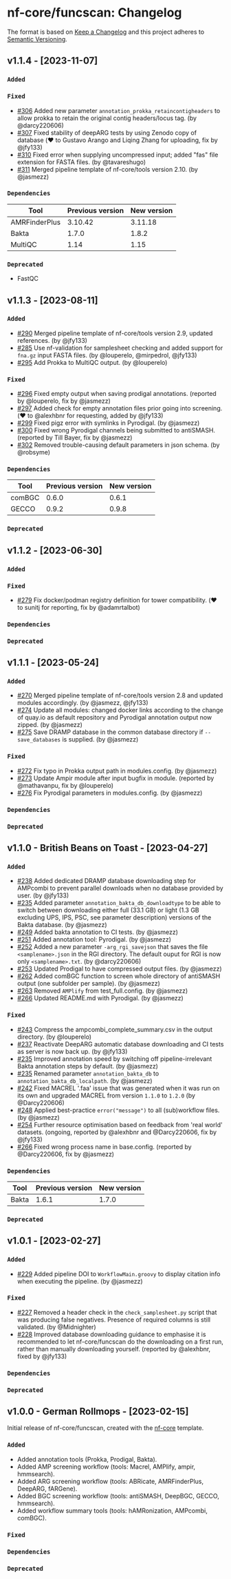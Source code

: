 # nf-core/funcscan: Changelog

The format is based on [Keep a Changelog](https://keepachangelog.com/en/1.0.0/)
and this project adheres to [Semantic Versioning](https://semver.org/spec/v2.0.0.html).

## v1.1.4 - [2023-11-07]

### `Added`

### `Fixed`

- [#306](https://github.com/nf-core/funcscan/pull/306) Added new parameter `annotation_prokka_retaincontigheaders` to allow prokka to retain the original contig headers/locus tag. (by @darcy220606)
- [#307](https://github.com/nf-core/funcscan/pull/307) Fixed stability of deepARG tests by using Zenodo copy of database (❤️ to Gustavo Arango and Liqing Zhang for uploading, fix by @jfy133)
- [#310](https://github.com/nf-core/funcscan/pull/310) Fixed error when supplying uncompressed input; added "fas" file extension for FASTA files. (by @tavareshugo)
- [#311](https://github.com/nf-core/funcscan/pull/311) Merged pipeline template of nf-core/tools version 2.10. (by @jasmezz)

### `Dependencies`

| Tool          | Previous version | New version |
| ------------- | ---------------- | ----------- |
| AMRFinderPlus | 3.10.42          | 3.11.18     |
| Bakta         | 1.7.0            | 1.8.2       |
| MultiQC       | 1.14            | 1.15       |

### `Deprecated`

- FastQC

## v1.1.3 - [2023-08-11]

### `Added`

- [#290](https://github.com/nf-core/funcscan/pull/290) Merged pipeline template of nf-core/tools version 2.9, updated references. (by @jfy133)
- [#285](https://github.com/nf-core/funcscan/pull/285) Use nf-validation for samplesheet checking and added support for `fna.gz` input FASTA files. (by @louperelo, @mirpedrol, @jfy133)
- [#295](https://github.com/nf-core/funcscan/pull/295) Add Prokka to MultiQC output. (by @louperelo)

### `Fixed`

- [#296](https://github.com/nf-core/funcscan/pull/296) Fixed empty output when saving prodigal annotations. (reported by @louperelo, fix by @jasmezz)
- [#297](https://github.com/nf-core/funcscan/pull/297) Added check for empty annotation files prior going into screening. (❤️ to @alexhbnr for requesting, added by @jfy133)
- [#299](https://github.com/nf-core/funcscan/pull/299) Fixed pigz error with symlinks in Pyrodigal. (by @jasmezz)
- [#300](https://github.com/nf-core/funcscan/pull/300) Fixed wrong Pyrodigal channels being submitted to antiSMASH. (reported by Till Bayer, fix by @jasmezz)
- [#302](https://github.com/nf-core/funcscan/pull/302) Removed trouble-causing default parameters in json schema. (by @robsyme)

### `Dependencies`

| Tool   | Previous version | New version |
| ------ | ---------------- | ----------- |
| comBGC | 0.6.0            | 0.6.1       |
| GECCO  | 0.9.2            | 0.9.8       |

### `Deprecated`

## v1.1.2 - [2023-06-30]

### `Added`

### `Fixed`

- [#279](https://github.com/nf-core/funcscan/pull/279) Fix docker/podman registry definition for tower compatibility. (♥️ to sunitj for reporting, fix by @adamrtalbot)

### `Dependencies`

### `Deprecated`

## v1.1.1 - [2023-05-24]

### `Added`

- [#270](https://github.com/nf-core/funcscan/pull/270) Merged pipeline template of nf-core/tools version 2.8 and updated modules accordingly. (by @jasmezz, @jfy133)
- [#274](https://github.com/nf-core/funcscan/pull/274) Update all modules: changed docker links according to the change of quay.io as default repository and Pyrodigal annotation output now zipped. (by @jasmezz)
- [#275](https://github.com/nf-core/funcscan/pull/275) Save DRAMP database in the common database directory if `--save_databases` is supplied. (by @jasmezz)

### `Fixed`

- [#272](https://github.com/nf-core/funcscan/pull/272) Fix typo in Prokka output path in modules.config. (by @jasmezz)
- [#273](https://github.com/nf-core/funcscan/pull/273) Update Ampir module after input bugfix in module. (reported by @mathavanpu, fix by @louperelo)
- [#276](https://github.com/nf-core/funcscan/pull/276) Fix Pyrodigal parameters in modules.config. (by @jasmezz)

### `Dependencies`

### `Deprecated`

## v1.1.0 - British Beans on Toast - [2023-04-27]

### `Added`

- [#238](https://github.com/nf-core/funcscan/pull/238) Added dedicated DRAMP database downloading step for AMPcombi to prevent parallel downloads when no database provided by user. (by @jfy133)
- [#235](https://github.com/nf-core/funcscan/pull/235) Added parameter `annotation_bakta_db_downloadtype` to be able to switch between downloading either full (33.1 GB) or light (1.3 GB excluding UPS, IPS, PSC, see parameter description) versions of the Bakta database. (by @jasmezz)
- [#249](https://github.com/nf-core/funcscan/pull/249) Added bakta annotation to CI tests. (by @jasmezz)
- [#251](https://github.com/nf-core/funcscan/pull/251) Added annotation tool: Pyrodigal. (by @jasmezz)
- [#252](https://github.com/nf-core/funcscan/pull/252) Added a new parameter `-arg_rgi_savejson` that saves the file `<samplename>.json` in the RGI directory. The default ouput for RGI is now only `<samplename>.txt`. (by @darcy220606)
- [#253](https://github.com/nf-core/funcscan/pull/253) Updated Prodigal to have compressed output files. (by @jasmezz)
- [#262](https://github.com/nf-core/funcscan/pull/262) Added comBGC function to screen whole directory of antiSMASH output (one subfolder per sample). (by @jasmezz)
- [#263](https://github.com/nf-core/funcscan/pull/263) Removed `AMPlify` from test_full.config. (by @jasmezz)
- [#266](https://github.com/nf-core/funcscan/pull/266) Updated README.md with Pyrodigal. (by @jasmezz)

### `Fixed`

- [#243](https://github.com/nf-core/funcscan/pull/243) Compress the ampcombi_complete_summary.csv in the output directory. (by @louperelo)
- [#237](https://github.com/nf-core/funcscan/pull/237) Reactivate DeepARG automatic database downloading and CI tests as server is now back up. (by @jfy133)
- [#235](https://github.com/nf-core/funcscan/pull/235) Improved annotation speed by switching off pipeline-irrelevant Bakta annotation steps by default. (by @jasmezz)
- [#235](https://github.com/nf-core/funcscan/pull/235) Renamed parameter `annotation_bakta_db` to `annotation_bakta_db_localpath`. (by @jasmezz)
- [#242](https://github.com/nf-core/funcscan/pull/242) Fixed MACREL '.faa' issue that was generated when it was run on its own and upgraded MACREL from version `1.1.0` to `1.2.0` (by @Darcy220606)
- [#248](https://github.com/nf-core/funcscan/pull/248) Applied best-practice `error("message")` to all (sub)workflow files. (by @jasmezz)
- [#254](https://github.com/nf-core/funcscan/pull/254) Further resource optimisation based on feedback from 'real world' datasets. (ongoing, reported by @alexhbnr and @Darcy220606, fix by @jfy133)
- [#266](https://github.com/nf-core/funcscan/pull/266) Fixed wrong process name in base.config. (reported by @Darcy220606, fix by @jasmezz)

### `Dependencies`

| Tool  | Previous version | New version |
| ----- | ---------------- | ----------- |
| Bakta | 1.6.1            | 1.7.0       |

### `Deprecated`

## v1.0.1 - [2023-02-27]

### `Added`

- [#229](https://github.com/nf-core/funcscan/pull/229) Added pipeline DOI to `WorkflowMain.groovy` to display citation info when executing the pipeline. (by @jasmezz)

### `Fixed`

- [#227](https://github.com/nf-core/funcscan/pull/227) Removed a header check in the `check_samplesheet.py` script that was producing false negatives. Presence of required columns is still validated. (by @Midnighter)
- [#228](https://github.com/nf-core/funcscan/pull/228) Improved database downloading guidance to emphasise it is recommended to let nf-core/funcscan do the downloading on a first run, rather than manually downloading yourself. (reported by @alexhbnr, fixed by @jfy133)

### `Dependencies`

### `Deprecated`

## v1.0.0 - German Rollmops - [2023-02-15]

Initial release of nf-core/funcscan, created with the [nf-core](https://nf-co.re/) template.

### `Added`

- Added annotation tools (Prokka, Prodigal, Bakta).
- Added AMP screening workflow (tools: Macrel, AMPlify, ampir, hmmsearch).
- Added ARG screening workflow (tools: ABRicate, AMRFinderPlus, DeepARG, fARGene).
- Added BGC screening workflow (tools: antiSMASH, DeepBGC, GECCO, hmmsearch).
- Added workflow summary tools (tools: hAMRonization, AMPcombi, comBGC).

### `Fixed`

### `Dependencies`

### `Deprecated`

